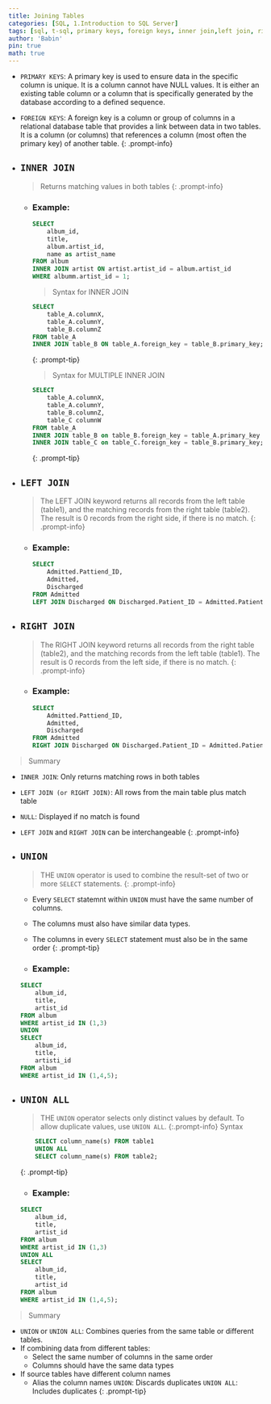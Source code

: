 ```yaml
---
title: Joining Tables
categories: [SQL, 1.Introduction to SQL Server]
tags: [sql, t-sql, primary keys, foreign keys, inner join,left join, right join, union,union all]     # TAG names should always be lowercase
author: 'Babin'
pin: true
math: true
---
```


>
- `PRIMARY KEYS`: A primary key is used to ensure data in the specific column is unique. It is a column cannot have NULL values. It is either an existing table column or a column that is specifically generated by the database according to a defined sequence.
- `FOREIGN KEYS`: A foreign key is a column or group of columns in a relational database table that provides a link between data in two tables. It is a column (or columns) that references a column (most often the primary key) of another table.
{: .prompt-info}



- ## `INNER JOIN`
    > Returns matching values in both tables 
    {: .prompt-info}
    - ### Example:
        ```sql
        SELECT 
            album_id, 
            title, 
            album.artist_id, 
            name as artist_name
        FROM album
        INNER JOIN artist ON artist.artist_id = album.artist_id
        WHERE albumm.artist_id = 1;
        ```

        > Syntax for INNER JOIN
        ```sql
        SELECT 
            table_A.columnX,
            table_A.columnY,
            table_B.columnZ
        FROM table_A
        INNER JOIN table_B ON table_A.foreign_key = table_B.primary_key;
        ```
        {: .prompt-tip}

        >Syntax for MULTIPLE INNER JOIN
        ```sql
        SELECT 
            table_A.columnX,
            table_A.columnY,
            table_B.columnZ,
            table_C columnW
        FROM table_A
        INNER JOIN table_B on table_B.foreign_key = table_A.primary_key
        INNER JOIN table_C on table_C.foreign_key = table_B.primary_key;
        ```
        {: .prompt-tip}


- ## `LEFT JOIN`
    > The LEFT JOIN keyword returns all records from the left table (table1), and the matching records from the right table (table2). The result is 0 records from the right side, if there is no match.
    {: .prompt-info}
    - ### Example:
        ```sql
        SELECT 
            Admitted.Pattiend_ID,
            Admitted,
            Discharged
        FROM Admitted
        LEFT JOIN Discharged ON Discharged.Patient_ID = Admitted.Patient_ID;
        ```


- ## `RIGHT JOIN`
    > The RIGHT JOIN keyword returns all records from the right table (table2), and the matching records from the left table (table1). The result is 0 records from the left side, if there is no match.
    {: .prompt-info}
    - ### Example:
        ```sql
        SELECT 
            Admitted.Pattiend_ID,
            Admitted,
            Discharged
        FROM Admitted
        RIGHT JOIN Discharged ON Discharged.Patient_ID = Admitted.Patient_ID;
        ```

> Summary
- `INNER JOIN`: Only returns matching rows in both tables
- `LEFT JOIN (or RIGHT JOIN)`: All rows from the main table plus match table
- `NULL`: Displayed if no match is found
- `LEFT JOIN` and `RIGHT JOIN` can be interchangeable
{: .prompt-info}

- ## `UNION`
    > THE `UNION` operator is used to combine the result-set of two or more `SELECT` statements.
    {: .prompt-info}

    > 
    - Every `SELECT` statemnt within `UNION` must have the same number of columns.
    - The columns must also have similar data types.
    - The columns in every `SELECT` statement must also be in the same order
    {: .prompt-tip}

    - ### Example: 
    ```sql
    SELECT
        album_id,
        title,
        artist_id
    FROM album
    WHERE artist_id IN (1,3)
    UNION
    SELECT
        album_id,
        title,
        artisti_id
    FROM album
    WHERE artist_id IN (1,4,5);
    ```

- ## `UNION ALL`
    > THE `UNION` operator selects only distinct values by default. To allow duplicate values, use `UNION ALL`.
    {:.prompt-info}
    > Syntax
    ```sql
        SELECT column_name(s) FROM table1
        UNION ALL
        SELECT column_name(s) FROM table2;
    ```
    {: .prompt-tip}

    - ### Example:
    ```sql
    SELECT 
        album_id,
        title,
        artist_id
    FROM album
    WHERE artist_id IN (1,3)
    UNION ALL
    SELECT 
        album_id,
        title,
        artist_id
    FROM album
    WHERE artist_id IN (1,4,5);
    ```

> Summary
- `UNION` or  `UNION ALL`: Combines queries  from the same table or different tables. 
- If combining data from different tables:
    - Select the same number of columns in the same order
    - Columns should have the same data types
- If source tables have different column names
    - Alias the column names
    `UNION`: Discards duplicates
    `UNION ALL`: Includes duplicates
{: .prompt-tip}
